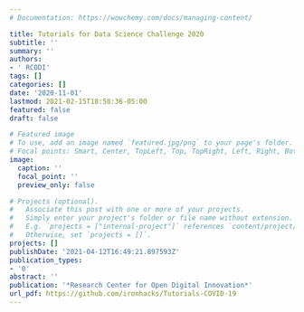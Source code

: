 ```yaml
---
# Documentation: https://wowchemy.com/docs/managing-content/

title: Tutorials for Data Science Challenge 2020
subtitle: ''
summary: ''
authors:
- ' RCODI'
tags: []
categories: []
date: '2020-11-01'
lastmod: 2021-02-15T18:58:36-05:00
featured: false
draft: false

# Featured image
# To use, add an image named `featured.jpg/png` to your page's folder.
# Focal points: Smart, Center, TopLeft, Top, TopRight, Left, Right, BottomLeft, Bottom, BottomRight.
image:
  caption: ''
  focal_point: ''
  preview_only: false

# Projects (optional).
#   Associate this post with one or more of your projects.
#   Simply enter your project's folder or file name without extension.
#   E.g. `projects = ["internal-project"]` references `content/project/deep-learning/index.md`.
#   Otherwise, set `projects = []`.
projects: []
publishDate: '2021-04-12T16:49:21.897593Z'
publication_types:
- '0'
abstract: ''
publication: '*Research Center for Open Digital Innovation*'
url_pdf: https://github.com/ironhacks/Tutorials-COVID-19
---
```

